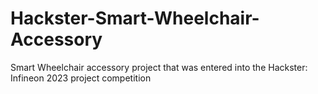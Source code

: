 # Hackster-Smart-Wheelchair-Accessory
Smart Wheelchair accessory project that was entered into the Hackster: Infineon 2023 project competition
